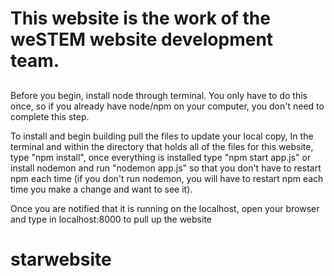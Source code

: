 # This website is the work of the weSTEM website development team.

##
Before you begin, install node through terminal. You only have to do this once, so if you already have node/npm on your computer, you don't need to complete this step. 

To install and begin building pull the files to update your local copy,
In the terminal and within the directory that holds all of the files for this
website, type "npm install", once everything is installed type "npm start app.js"
or install nodemon and run "nodemon app.js" so that you don't have to restart
npm each time (if you don't run nodemon, you will have to restart npm each time you make a change and want to see it).

Once you are notified that it is running on the localhost, open your browser and type in localhost:8000 to pull up the website
# starwebsite
